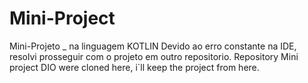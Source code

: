 # Mini-Project
Mini-Projeto _ na linguagem KOTLIN
Devido ao erro constante na IDE, resolvi prosseguir com o projeto em outro repositorio.
Repository Mini project DIO were cloned here,  i´ll keep the project from here. 
